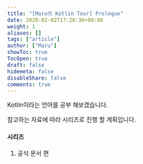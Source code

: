 ```yaml
---
title: "[Maru의 Kotlin Tour] Prologue"
date: 2020-02-02T17:28:36+09:00
weight: 1
aliases: []
tags: ["article"]
author: ["Maru"]
showToc: true
TocOpen: true
draft: false
hidemeta: false
disableShare: false
comments: true
---
```


Kotlin이라는 언어를 공부 해보겠습니다.

참고하는 자료에 따라 시리즈로 진행 할 계획입니다.

#### 시리즈

1. 공식 문서 편
